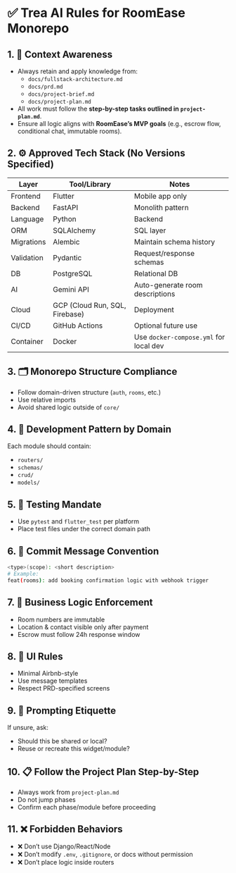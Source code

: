# ✅ Trea AI Rules for RoomEase Monorepo

## 1. 🧠 Context Awareness
- Always retain and apply knowledge from:
  - `docs/fullstack-architecture.md`
  - `docs/prd.md`
  - `docs/project-brief.md`
  - `docs/project-plan.md`
- All work must follow the **step-by-step tasks outlined in `project-plan.md`**.
- Ensure all logic aligns with **RoomEase’s MVP goals** (e.g., escrow flow, conditional chat, immutable rooms).

## 2. ⚙️ Approved Tech Stack (No Versions Specified)

| Layer       | Tool/Library        | Notes |
|-------------|---------------------|-------|
| Frontend    | Flutter             | Mobile app only |
| Backend     | FastAPI             | Monolith pattern |
| Language    | Python              | Backend |
| ORM         | SQLAlchemy          | SQL layer |
| Migrations  | Alembic             | Maintain schema history |
| Validation  | Pydantic            | Request/response schemas |
| DB          | PostgreSQL          | Relational DB |
| AI          | Gemini API          | Auto-generate room descriptions |
| Cloud       | GCP (Cloud Run, SQL, Firebase) | Deployment |
| CI/CD       | GitHub Actions      | Optional future use |
| Container   | Docker              | Use `docker-compose.yml` for local dev |

## 3. 🗂️ Monorepo Structure Compliance

- Follow domain-driven structure (`auth`, `rooms`, etc.)
- Use relative imports
- Avoid shared logic outside of `core/`

## 4. 🔁 Development Pattern by Domain

Each module should contain:
- `routers/`
- `schemas/`
- `crud/`
- `models/`

## 5. 🧪 Testing Mandate
- Use `pytest` and `flutter_test` per platform
- Place test files under the correct domain path

## 6. 🧾 Commit Message Convention

```bash
<type>(scope): <short description>
# Example:
feat(rooms): add booking confirmation logic with webhook trigger
```

## 7. 🔐 Business Logic Enforcement
- Room numbers are immutable
- Location & contact visible only after payment
- Escrow must follow 24h response window

## 8. 🧭 UI Rules
- Minimal Airbnb-style
- Use message templates
- Respect PRD-specified screens

## 9. 🔄 Prompting Etiquette
If unsure, ask:
- Should this be shared or local?
- Reuse or recreate this widget/module?

## 10. 📋 Follow the Project Plan Step-by-Step
- Always work from `project-plan.md`
- Do not jump phases
- Confirm each phase/module before proceeding

## 11. ❌ Forbidden Behaviors
- ❌ Don’t use Django/React/Node
- ❌ Don’t modify `.env`, `.gitignore`, or docs without permission
- ❌ Don’t place logic inside routers
